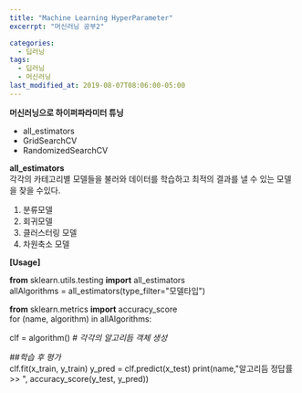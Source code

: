 ```yaml
---
title: "Machine Learning HyperParameter"
excerrpt: "머신러닝 공부2"

categories:
  - 딥러닝
tags:
  - 딥러닝
  - 머신러닝
last_modified_at: 2019-08-07T08:06:00-05:00
---
```



__머신러닝으로 하이퍼파라미터 튜닝__
- all_estimators
- GridSearchCV
- RandomizedSearchCV


**all_estimators**  
각각의 카테고리별 모델들을 불러와 데이터를 학습하고 최적의 결과를 낼 수 있는 모델을 찾을 수있다.
1. 분류모델
2. 회귀모델
3. 클러스터링 모델
4. 차원축소 모델



__[Usage]__

**from** sklearn.utils.testing **import** all_estimators  
allAlgorithms = all_estimators(type_filter="모델타입")

__from__ sklearn.metrics __import__ accuracy_score  
for (name, algorithm) in allAlgorithms:

  clf = algorithm()   *# 각각의 알고리듬 객체 생성*

  *##학습 후 평가*  
  clf.fit(x_train, y_train)
  y_pred = clf.predict(x_test)
  print(name,"알고리듬 정답률 >> ", accuracy_score(y_test, y_pred))
